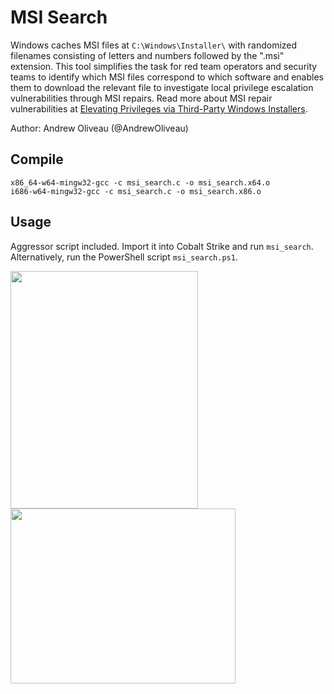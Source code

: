 # MSI Search

Windows caches MSI files at `C:\Windows\Installer\` with randomized filenames consisting of letters and numbers followed by the ".msi" extension. This tool simplifies the task for red team operators and security teams to identify which MSI files correspond to which software and enables them to download the relevant file to investigate local privilege escalation vulnerabilities through MSI repairs. Read more about MSI repair vulnerabilities at [Elevating Privileges via Third-Party Windows Installers].

Author: Andrew Oliveau (@AndrewOliveau)

## Compile

```
x86_64-w64-mingw32-gcc -c msi_search.c -o msi_search.x64.o
i686-w64-mingw32-gcc -c msi_search.c -o msi_search.x86.o
```

## Usage

Aggressor script included. Import it into Cobalt Strike and run `msi_search`. Alternatively, run the PowerShell script `msi_search.ps1`.


<img src="https://github.com/googlestaging/msi-search/assets/32691065/50aa9607-575f-4e0d-82e4-b32d02ffdd48" width="300" height="380">


<br>


<img src="https://github.com/googlestaging/msi-search/assets/32691065/ee64d129-58f2-4bc3-aa00-738f710b1748" width="360" height="280">


[Elevating Privileges via Third-Party Windows Installers]: https://www.mandiant.com/resources/blog/privileges-third-party-windows-installers?auHash=0SnaFvuqMHadnw4az4gYD06-fMn6xaWSSXg1FwY92IU
